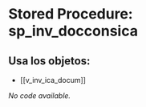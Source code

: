 # Stored Procedure: sp_inv_docconsica

## Usa los objetos:
- [[v_inv_ica_docum]]

*No code available.*
